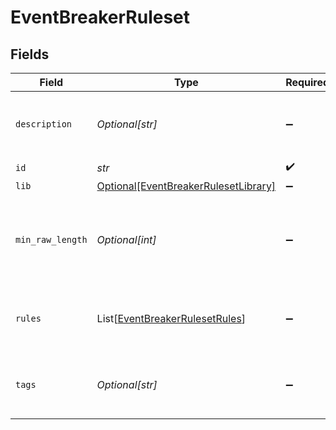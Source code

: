 # EventBreakerRuleset


## Fields

| Field                                                                                     | Type                                                                                      | Required                                                                                  | Description                                                                               |
| ----------------------------------------------------------------------------------------- | ----------------------------------------------------------------------------------------- | ----------------------------------------------------------------------------------------- | ----------------------------------------------------------------------------------------- |
| `description`                                                                             | *Optional[str]*                                                                           | :heavy_minus_sign:                                                                        | Brief description of this ruleset. Optional.                                              |
| `id`                                                                                      | *str*                                                                                     | :heavy_check_mark:                                                                        | N/A                                                                                       |
| `lib`                                                                                     | [Optional[EventBreakerRulesetLibrary]](../../models/shared/eventbreakerrulesetlibrary.md) | :heavy_minus_sign:                                                                        | N/A                                                                                       |
| `min_raw_length`                                                                          | *Optional[int]*                                                                           | :heavy_minus_sign:                                                                        | Threshold number of characters in _raw to determine which rule to use.                    |
| `rules`                                                                                   | List[[EventBreakerRulesetRules](../../models/shared/eventbreakerrulesetrules.md)]         | :heavy_minus_sign:                                                                        | List of rules. Evaluated in order, top down.                                              |
| `tags`                                                                                    | *Optional[str]*                                                                           | :heavy_minus_sign:                                                                        | One or more tags related to this ruleset. Optional.                                       |